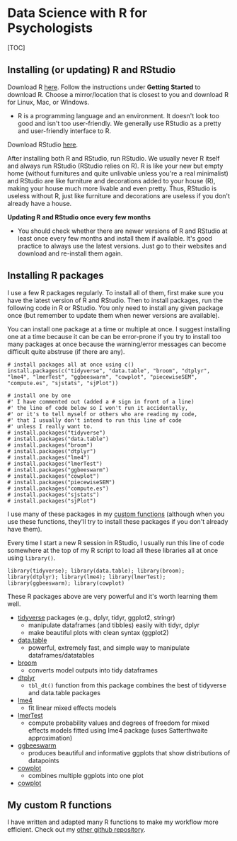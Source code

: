 # Data Science with R for Psychologists

[TOC]

## Installing (or updating) R and RStudio

Download R [here](https://www.r-project.org/). Follow the instructions under **Getting Started** to download R. Choose a mirror/location that is closest to you and download R for Linux, Mac, or Windows.

* R is a programming language and an environment. It doesn't look too good and isn't too user-friendly. We generally use RStudio as a pretty and user-friendly interface to R.

Download RStudio [here](https://www.rstudio.com/products/rstudio/download/). 

After installing both R and RStudio, run RStudio. We usually never R itself and always run RStudio (RStudio relies on R). R is like your new but empty home (without furnitures and quite unlivable unless you're a real minimalist) and RStudio are like furniture and decorations added to your house (R), making your house much more livable and even pretty. Thus, RStudio is useless without R, just like furniture and decorations are useless if you don't already have a house. 

**Updating R and RStudio once every few months**

* You should check whether there are newer versions of R and RStudio at least once every few months and install them if available. It's good practice to always use the latest versions. Just go to their websites and download and re-install them again. 

## Installing R packages

I use a few R packages regularly. To install all of them, first make sure you have the latest version of R and RStudio. Then to install packages, run the following code in R or RStudio. You only need to install any given package once (but remember to update them when newer versions are available).

You can install one package at a time or multiple at once. I suggest installing one at a time because it can be can be error-prone if you try to install too many packages at once because the warning/error messages can become difficult quite abstruse (if there are any).

```
# install packages all at once using c()
install.packages(c("tidyverse", "data.table", "broom", "dtplyr", "lme4", "lmerTest", "ggbeeswarm", "cowplot", "piecewiseSEM", "compute.es", "sjstats", "sjPlot"))

# install one by one
#' I have commented out (added a # sign in front of a line)
#' the line of code below so I won't run it accidentally,
#' or it's to tell myself or others who are reading my code,
#' that I usually don't intend to run this line of code
#' unless I really want to.
# install.packages("tidyverse")
# install.packages("data.table")
# install.packages("broom")
# install.packages("dtplyr")
# install.packages("lme4")
# install.packages("lmerTest")
# install.packages("ggbeeswarm")
# install.packages("cowplot")
# install.packages("piecewiseSEM")
# install.packages("compute.es")
# install.packages("sjstats")
# install.packages("sjPlot")
```

I use many of these packages in my [custom functions](#custom-r-functions) (although when you use these functions, they'll try to install these packages if you don't already have them).

Every time I start a new R session in RStudio, I usually run this line of code somewhere at the top of my R script to load all these libraries all at once using `library()`.

```
library(tidyverse); library(data.table); library(broom); library(dtplyr); library(lme4); library(lmerTest); library(ggbeeswarm); library(cowplot)
```

These R packages above are very powerful and it's worth learning them well.

* [tidyverse](https://www.tidyverse.org/) packages (e.g., dplyr, tidyr, ggplot2, stringr)
    - manipulate dataframes (and tibbles) easily with tidyr, dplyr
    - make beautiful plots with clean syntax (ggplot2)
* [data.table](https://cran.r-project.org/web/packages/data.table/vignettes/datatable-intro.html)
    - powerful, extremely fast, and simple way to manipulate dataframes/datatables
* [broom](https://cran.r-project.org/web/packages/broom/vignettes/broom.html)
    - converts model outputs into tidy dataframes
* [dtplyr](https://github.com/hadley/dtplyr)
    - `tbl_dt()` function from this package combines the best of tidyverse and data.table packages
* [lme4](https://www.jaredknowles.com/journal/2013/11/25/getting-started-with-mixed-effect-models-in-r)
    - fit linear mixed effects models
* [lmerTest](https://cran.r-project.org/web/packages/lmerTest/index.html)
    - compute probability values and degrees of freedom for mixed effects models fitted using lme4 package (uses Satterthwaite approximation)
* [ggbeeswarm](https://github.com/eclarke/ggbeeswarm)
    - produces beautiful and informative ggplots that show distributions of datapoints
* [cowplot](https://cran.r-project.org/web/packages/cowplot/vignettes/introduction.html)
    - combines multiple ggplots into one plot
* [cowplot](https://cran.r-project.org/web/packages/cowplot/vignettes/introduction.html)

## My custom R functions

I have written and adapted many R functions to make my workflow more efficient. Check out my [other github repository](https://github.com/hauselin/Rcode).
